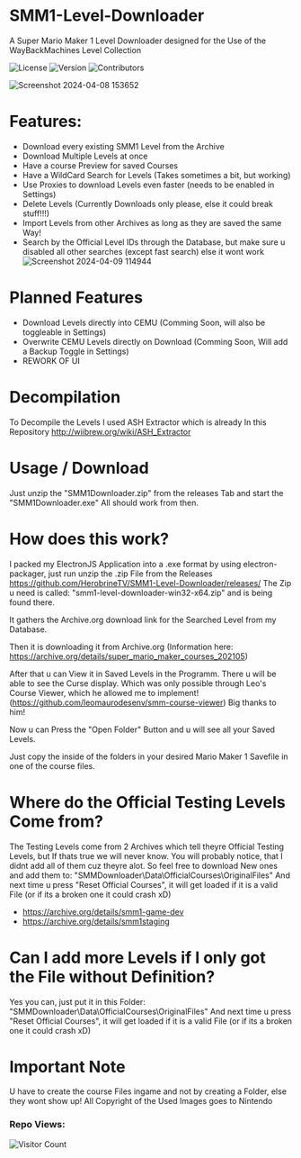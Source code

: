 # SMM1-Level-Downloader
A Super Mario Maker 1 Level Downloader designed for the Use of the WayBackMachines Level Collection

![License](https://img.shields.io/github/license/HerobrineTV/SMM1-Level-Downloader)
![Version](https://img.shields.io/github/v/release/HerobrineTV/SMM1-Level-Downloader)
![Contributors](https://img.shields.io/github/contributors/HerobrineTV/SMM1-Level-Downloader)

![Screenshot 2024-04-08 153652](https://github.com/HerobrineTV/SMM1-Level-Downloader/assets/70803896/d31ae25c-182e-429e-a553-c74e6e5c4195)

# Features:
- Download every existing SMM1 Level from the Archive
- Download Multiple Levels at once
- Have a course Preview for saved Courses
- Have a WildCard Search for Levels (Takes sometimes a bit, but working)
- Use Proxies to download Levels even faster (needs to be enabled in Settings)
- Delete Levels (Currently Downloads only please, else it could break stuff!!!)
- Import Levels from other Archives as long as they are saved the same Way!
- Search by the Official Level IDs through the Database, but make sure u disabled all other searches (except fast search) else it wont work
![Screenshot 2024-04-09 114944](https://github.com/HerobrineTV/SMM1-Level-Downloader/assets/70803896/181c109d-5397-47c3-8390-dd3732f6f348)

# Planned Features
- Download Levels directly into CEMU (Comming Soon, will also be toggleable in Settings)
- Overwrite CEMU Levels directly on Download (Comming Soon, Will add a Backup Toggle in Settings)
- REWORK OF UI
  
# Decompilation
To Decompile the Levels I used ASH Extractor which is already In this Repository
http://wiibrew.org/wiki/ASH_Extractor

# Usage / Download
Just unzip the "SMM1Downloader.zip" from the releases Tab and start the "SMM1Downloader.exe"
All should work from then.

# How does this work?
I packed my ElectronJS Application into a .exe format by using electron-packager, just run unzip the .zip File from the Releases
https://github.com/HerobrineTV/SMM1-Level-Downloader/releases/
The Zip u need is called: "smm1-level-downloader-win32-x64.zip" and is being found there.

It gathers the Archive.org download link for the Searched Level from my Database.

Then it is downloading it from Archive.org
(Information here: https://archive.org/details/super_mario_maker_courses_202105)

After that u can View it in Saved Levels in the Programm.
There u will be able to see the Curse display. Which was only possible through Leo's Course Viewer, which he allowed me to implement!
(https://github.com/leomaurodesenv/smm-course-viewer)
Big thanks to him!

Now u can Press the "Open Folder" Button and u will see all your Saved Levels.

Just copy the inside of the folders in your desired Mario Maker 1 Savefile in one of the course files.

# Where do the Official Testing Levels Come from?
The Testing Levels come from 2 Archives which tell theyre Official Testing Levels, but If thats true we will never know.
You will probably notice, that I didnt add all of them cuz theyre alot. So feel free to download New ones and add them to:
"SMMDownloader\Data\OfficialCourses\OriginalFiles"
And next time u press "Reset Official Courses", it will get loaded if it is a valid File (or if its a broken one it could crash xD)
- https://archive.org/details/smm1-game-dev
- https://archive.org/details/smm1staging

# Can I add more Levels if I only got the File without Definition?
Yes you can, just put it in this Folder: "SMMDownloader\Data\OfficialCourses\OriginalFiles"
And next time u press "Reset Official Courses", it will get loaded if it is a valid File (or if its a broken one it could crash xD)

# Important Note
U have to create the course Files ingame and not by creating a Folder, else they wont show up!
All Copyright of the Used Images goes to Nintendo

### Repo Views:
![Visitor Count](https://profile-counter.glitch.me/HerobrineTV_SMM1/count.svg)
